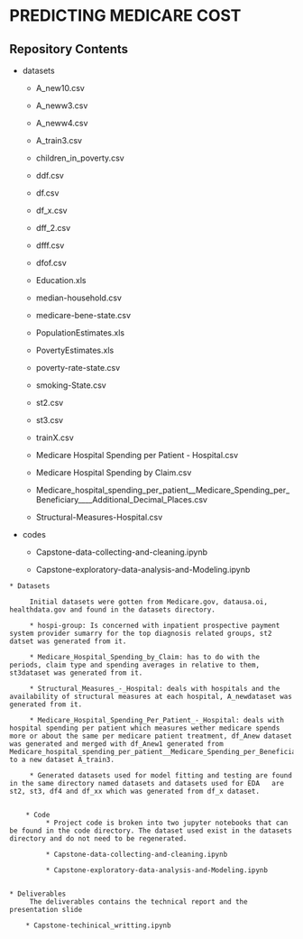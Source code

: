 # PREDICTING MEDICARE COST

## Repository Contents

   * datasets
        
      * A_new10.csv
        
      * A_neww3.csv
        
      * A_neww4.csv
        
      * A_train3.csv
        
      * children_in_poverty.csv
        
      * ddf.csv
        
      * df.csv
        
      * df_x.csv
        
      * dff_2.csv
        
      * dfff.csv
        
      * dfof.csv
        
      * Education.xls
        
      * median-household.csv
        
      * medicare-bene-state.csv
        
      * PopulationEstimates.xls
        
      * PovertyEstimates.xls
        
      * poverty-rate-state.csv
        
      * smoking-State.csv
        
      * st2.csv
        
      * st3.csv
        
      * trainX.csv
        
      * Medicare Hospital Spending per Patient - Hospital.csv

      * Medicare Hospital Spending by Claim.csv
        
      * Medicare_hospital_spending_per_patient__Medicare_Spending_per_Beneficiary____Additional_Decimal_Places.csv
        
      * Structural-Measures-Hospital.csv
        
   * codes
       
      * Capstone-data-collecting-and-cleaning.ipynb
       
      * Capstone-exploratory-data-analysis-and-Modeling.ipynb
       
         
         
    * Datasets
   
         Initial datasets were gotten from Medicare.gov, datausa.oi, healthdata.gov and found in the datasets directory.
         
         * hospi-group: Is concerned with inpatient prospective payment system provider sumarry for the top diagnosis related groups, st2 datset was generated from it. 
            
         * Medicare_Hospital_Spending_by_Claim: has to do with the periods, claim type and spending averages in relative to them, st3dataset was generated from it.
            
         * Structural_Measures_-_Hospital: deals with hospitals and the availability of structural measures at each hospital, A_newdataset was generated from it.
            
         * Medicare_Hospital_Spending_Per_Patient_-_Hospital: deals with hospital spending per patient which measures wether medicare spends more or about the same per medicare patient treatment, df_Anew dataset was generated and merged with df_Anew1 generated from    Medicare_hospital_spending_per_patient__Medicare_Spending_per_Beneficiary____Additional_Decimal_Places to a new dataset A_train3.
            
         * Generated datasets used for model fitting and testing are found in the same directory named datasets and datasets used for EDA   are st2, st3, df4 and df_xx which was generated from df_x dataset.
        
        
        * Code
             * Project code is broken into two jupyter notebooks that can be found in the code directory. The dataset used exist in the datasets directory and do not need to be regenerated.
             
             * Capstone-data-collecting-and-cleaning.ipynb
             
             * Capstone-exploratory-data-analysis-and-Modeling.ipynb
             
             
    * Deliverables
         The deliverables contains the technical report and the presentation slide
              
        * Capstone-techinical_writting.ipynb
